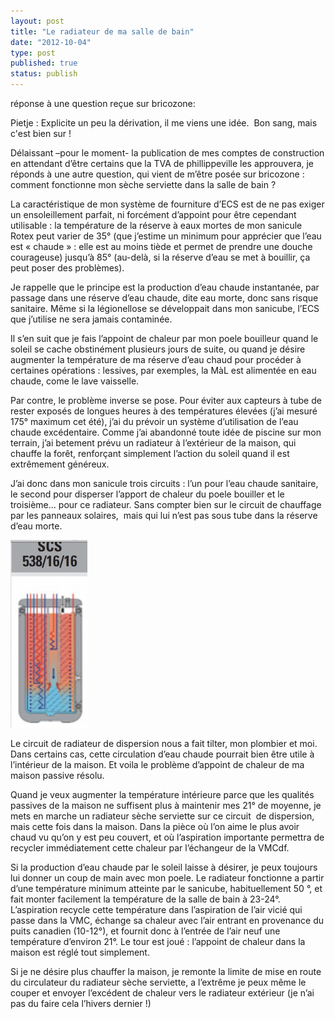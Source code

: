 ```yaml
---
layout: post
title: "Le radiateur de ma salle de bain"
date: "2012-10-04"
type: post
published: true
status: publish
---
```


réponse à une question reçue sur bricozone:

Pietje : Explicite un peu la dérivation, il me viens une idée.  Bon sang, mais c'est bien sur !

Délaissant –pour le moment- la publication de mes comptes de construction en attendant d’être certains que la TVA de phillippeville les approuvera, je réponds à une autre question, qui vient de m’être posée sur bricozone : comment fonctionne mon sèche serviette dans la salle de bain ?

La caractéristique de mon système de fourniture d’ECS est de ne pas exiger un ensoleillement parfait, ni forcément d’appoint pour être cependant utilisable : la température de la réserve à eaux mortes de mon sanicule Rotex peut varier de 35° (que j’estime un minimum pour apprécier que l’eau est « chaude » : elle est au moins tiède et permet de prendre une douche courageuse) jusqu’à 85° (au-delà, si la réserve d’eau se met à bouillir, ça peut poser des problèmes).

Je rappelle que le principe est la production d’eau chaude instantanée, par passage dans une réserve d’eau chaude, dite eau morte, donc sans risque sanitaire. Même si la légionellose se développait dans mon sanicube, l’ECS que j’utilise ne sera jamais contaminée.

Il s’en suit que je fais l’appoint de chaleur par mon poele bouilleur quand le soleil se cache obstinément plusieurs jours de suite, ou quand je désire augmenter la température de ma réserve d’eau chaud pour procéder à certaines opérations : lessives, par exemples, la MàL est alimentée en eau chaude, come le lave vaisselle.

Par contre, le problème inverse se pose. Pour éviter aux capteurs à tube de rester exposés de longues heures à des températures élevées (j’ai mesuré 175° maximum cet été), j’ai du prévoir un système d’utilisation de l’eau chaude excédentaire. Comme j’ai abandonné toute idée de piscine sur mon terrain, j’ai betement prévu un radiateur à l’extérieur de la maison, qui chauffe la forêt, renforçant simplement l’action du soleil quand il est extrêmement généreux.

J’ai donc dans mon sanicule trois circuits : l’un pour l’eau chaude sanitaire, le second pour disperser l’apport de chaleur du poele bouiller et le troisième… pour ce radiateur. Sans compter bien sur le circuit de chauffage par les panneaux solaires,  mais qui lui n’est pas sous tube dans la réserve d’eau morte.

[![](/images/2012/10/rotex-538-16-16-123x300.png "rotex 538-16-16")](/images/2012/10/rotex-538-16-16.png)

Le circuit de radiateur de dispersion nous a fait tilter, mon plombier et moi. Dans certains cas, cette circulation d’eau chaude pourrait bien être utile à l’intérieur de la maison. Et voila le problème d’appoint de chaleur de ma maison passive résolu.

Quand je veux augmenter la température intérieure parce que les qualités passives de la maison ne suffisent plus à maintenir mes 21° de moyenne, je mets en marche un radiateur sèche serviette sur ce circuit  de dispersion, mais cette fois dans la maison. Dans la pièce où l’on aime le plus avoir chaud vu qu’on y est peu couvert, et où l’aspiration importante permettra de recycler immédiatement cette chaleur par l’échangeur de la VMCdf.

Si la production d’eau chaude par le soleil laisse à désirer, je peux toujours lui donner un coup de main avec mon poele. Le radiateur fonctionne a partir d’une température minimum atteinte par le sanicube, habituellement 50 °, et fait monter facilement la température de la salle de bain à 23-24°. L’aspiration recycle cette température dans l’aspiration de l’air vicié qui passe dans la VMC, échange sa chaleur avec l’air entrant en provenance du puits canadien (10-12°), et fournit donc à l’entrée de l’air neuf une température d’environ 21°. Le tour est joué : l’appoint de chaleur dans la maison est réglé tout simplement.

Si je ne désire plus chauffer la maison, je remonte la limite de mise en route du circulateur du radiateur sèche serviette, a l’extrême je peux même le couper et envoyer l’excédent de chaleur vers le radiateur extérieur (je n’ai pas du faire cela l’hivers dernier !)
